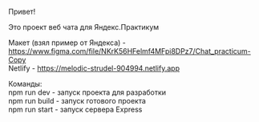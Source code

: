 Привет! 

Это проект веб чата для Яндекс.Практикум

Макет (взял пример от Яндекса) - https://www.figma.com/file/NKrK56HFelmf4MFpi8DPz7/Chat_practicum-Copy  
Netlify - https://melodic-strudel-904994.netlify.app

Команды:  
    npm run dev - запуск проекта для разработки   
    npm run build - запуск готового проекта  
    npm run start - запуск сервера Express
